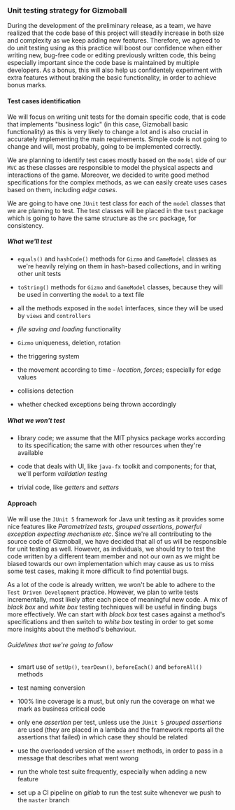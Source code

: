 ### Unit testing strategy for Gizmoball

During the development of the preliminary release, as a team, we have realized that
the code base of this project will steadily increase in both size and complexity 
as we keep adding new features. Therefore, we agreed to do unit testing using as this 
practice will boost our confidence when either writing new, bug-free code
or editing previously written code, this being especially important since the code base
is maintained by multiple developers. As a bonus, this will also help us 
confidentely experiment with extra features without braking the basic functionality,
in order to achieve bonus marks.

#### Test cases identification

We will focus on writing unit tests for the domain specific code, that is code that 
implements "business logic" (in this case, Gizmoball basic functionality) as this
 is very likely to change a lot and is also crucial in accurately implementing the 
 main requirements. Simple code is not going to change and will, most probably, going to be
 implemented correctly.
 
 We are planning to identify test cases mostly based on the `model` side of our `MVC` as these
 classes are responsible to model the physical aspects and interactions of the game. Moreover, 
 we decided to write good method specifications for the complex methods, as we can easily create
 uses cases based on them, including *edge cases*.
 
 We are going to have one `JUnit` test class for each of the `model` classes that we are 
 planning to test. The test classes will be placed in the `test` package which is going 
 to have the same structure as the `src` package, for consistency.
 
 ##### What we'll test
 
 - `equals()` and `hashCode()` methods for `Gizmo` and `GameModel` classes 
 as we're heavily relying on them in hash-based collections, and in writing other unit tests
 
 - `toString()` methods for `Gizmo` and `GameModel` classes, because they will be used in 
 converting the `model` to a text file
 
 - all the methods exposed in the `model` interfaces, since they will be used by `views` and 
 `controllers`
 
 - *file saving and loading* functionality
 
 - `Gizmo` uniqueness, deletion, rotation 
 
 - the triggering system
 
 - the movement according to time - *location*, *forces*; especially for 
 edge values
 
 - collisions detection
 
 - whether checked exceptions being thrown accordingly
 
 ##### What we won't test
 
 - library code; we assume that the MIT physics package works according
 to its specification; the same with other resources when they're available
 
 - code that deals with UI, like `java-fx` toolkit and components; for that, we'll perform
 *validation testing*
 
 - trivial code, like *getters* and *setters*
 

#### Approach

We will use the `JUnit 5` framework for Java unit testing as it provides some nice features
like *Parametrized tests*, *grouped assertions, powerful exception expecting mechanism etc*. 
Since we're all contributing to the source code of Gizmoball, we have decided that all of us will
be responsible for unit testing as well. However, as individuals, we should try to test the code
written by a different team member and not our own as we might be biased towards our own 
implementation which may cause as us to miss some test cases, making it more difficult to find 
potential bugs. 
 
 As a lot of the code is already written, we won't be able to adhere to the 
 `Test Driven Development` practice. However, we plan to write tests incrementally, most likely
 after each piece of meaningful new code. A mix of *black box* and *white box* testing 
 techniques will be useful in finding bugs more effectively. We can start with *black box* 
 test cases against a method's specifications and then switch to *white box* testing in order
 to get some more insights about the method's behaviour.

###### Guidelines that we're going to follow

- smart use of `setUp()`, `tearDown()`, `beforeEach()` and `beforeAll()` methods

- test naming conversion 

- 100% line coverage is a must, but only run the coverage on what we mark as business critical
code

- only ene *assertion* per test, unless use the `JUnit 5` *grouped assertions* are used
(they are placed in a lambda and the framework reports all the assertions that failed) in 
which case they should be related

- use the overloaded version of the `assert` methods, in order to pass in a message that 
describes what went wrong 

- run the whole test suite frequently, especially when adding a new feature

- set up a CI pipeline on *gitlab* to run the test suite whenever we push to the `master` branch


